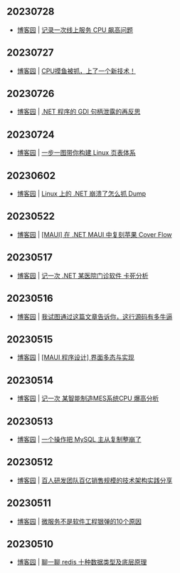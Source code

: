 ## 20230728
- [博客园](https://www.cnblogs.com/aggsite/headline) | [记录一次线上服务 CPU 飙高问题](https://www.cnblogs.com/teach/p/17582912.html)

## 20230727
- [博客园](https://www.cnblogs.com/aggsite/headline) | [CPU摸鱼被抓，上了一个新技术！](https://www.cnblogs.com/xuanyuan/p/17578890.html)

## 20230726
- [博客园](https://www.cnblogs.com/aggsite/headline) | [.NET 程序的 GDI 句柄泄露的再反思](https://www.cnblogs.com/huangxincheng/p/17579180.html)

## 20230724
- [博客园](https://www.cnblogs.com/aggsite/headline) | [一步一图带你构建 Linux 页表体系](https://www.cnblogs.com/binlovetech/p/17571929.html)

## 20230602
- [博客园](https://www.cnblogs.com/aggsite/headline) | [Linux 上的 .NET 崩溃了怎么抓 Dump](https://www.cnblogs.com/huangxincheng/p/17440153.html)

## 20230522
- [博客园](https://www.cnblogs.com/aggsite/headline) | [[MAUI] 在 .NET MAUI 中复刻苹果 Cover Flow](https://www.cnblogs.com/jevonsflash/p/17419483.html)

## 20230517
- [博客园](https://www.cnblogs.com/aggsite/headline) | [记一次 .NET 某医院门诊软件 卡死分析](https://www.cnblogs.com/huangxincheng/p/17401330.html)

## 20230516
- [博客园](https://www.cnblogs.com/aggsite/headline) | [我试图通过这篇文章告诉你，这行源码有多牛逼](https://www.cnblogs.com/thisiswhy/p/17401485.html)

## 20230515
- [博客园](https://www.cnblogs.com/aggsite/headline) | [[MAUI 程序设计] 界面多态与实现](https://www.cnblogs.com/jevonsflash/p/17399748.html)

## 20230514
- [博客园](https://www.cnblogs.com/aggsite/headline) | [记一次 某智能制造MES系统CPU 爆高分析](https://www.cnblogs.com/huangxincheng/p/17395212.html)

## 20230513
- [博客园](https://www.cnblogs.com/aggsite/headline) | [一个操作把 MySQL 主从复制整崩了](https://www.cnblogs.com/alvinscript/p/17388821.html)

## 20230512
- [博客园](https://www.cnblogs.com/aggsite/headline) | [百人研发团队百亿销售规模的技术架构实践分享](https://www.cnblogs.com/chejiangyi/p/17387775.html)

## 20230511
- [博客园](https://www.cnblogs.com/aggsite/headline) | [微服务不是软件工程银弹的10个原因](https://www.cnblogs.com/peida/p/17388239.html)

## 20230510
- [博客园](https://www.cnblogs.com/aggsite/headline) | [聊一聊 redis 十种数据类型及底层原理](https://www.cnblogs.com/reim/p/17377883.html)

